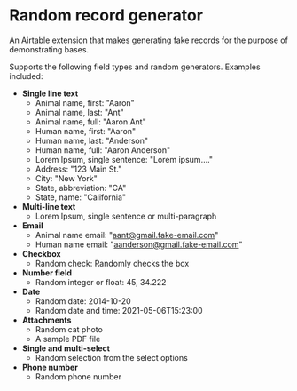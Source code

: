 # Random record generator

An Airtable extension that makes generating fake records for the purpose of demonstrating bases.

Supports the following field types and random generators. Examples included:

- **Single line text**
  - Animal name, first: "Aaron"
  - Animal name, last: "Ant"
  - Animal name, full: "Aaron Ant"
  - Human name, first: "Aaron"
  - Human name, last: "Anderson"
  - Human name, full: "Aaron Anderson"
  - Lorem Ipsum, single sentence: "Lorem ipsum...."
  - Address: "123 Main St."
  - City: "New York"
  - State, abbreviation: "CA"
  - State, name: "California"
- **Multi-line text**
  - Lorem Ipsum, single sentence or multi-paragraph
- **Email**
  - Animal name email: "aant@gmail.fake-email.com"
  - Human name email: "aanderson@gmail.fake-email.com"
- **Checkbox**
  - Random check: Randomly checks the box
- **Number field**
  - Random integer or float: 45, 34.222
- **Date**
  - Random date: 2014-10-20
  - Random date and time: 2021-05-06T15:23:00
- **Attachments**
  - Random cat photo
  - A sample PDF file
- **Single and multi-select**
  - Random selection from the select options
- **Phone number**
  - Random phone number
